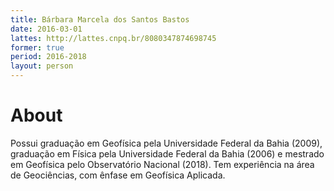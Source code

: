 ```yaml
---
title: Bárbara Marcela dos Santos Bastos
date: 2016-03-01
lattes: http://lattes.cnpq.br/8080347874698745
former: true
period: 2016-2018
layout: person
---
```


# About

Possui graduação em Geofísica pela Universidade Federal da Bahia (2009),
graduação em Física pela Universidade Federal da Bahia (2006) e mestrado em
Geofísica pelo Observatório Nacional (2018). Tem experiência na área de
Geociências, com ênfase em Geofísica Aplicada.
